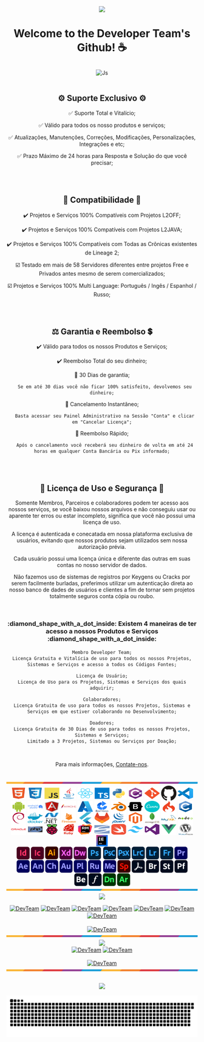 <div style="display: inline_block" align="center"><br>
<a href="https://www.l2jbrasil.com/clubs/page/1-conte%C3%BAdo-developer-team/" target="_blank"><img src="https://user-images.githubusercontent.com/118836061/205467140-f53af655-ded2-41f8-9d70-09fcc32737a4.gif" target="_blank" align="center"></a>
</div>

# <p align="center">Welcome to the Developer Team's Github! :coffee: </p>

<div style="display: inline_block" align="center">
  <img align="center" alt="Js" height="352" width="704" src="https://user-images.githubusercontent.com/8391493/205165305-09a608c4-b7a1-42b9-ac5e-a8587493779d.gif">
<br><br>

<h3 align="center">

## :gear:	Suporte Exclusivo :gear:

</h3>

✅	Suporte Total e Vitalício;

✅	Válido para todos os nosso produtos e serviços;

✅	Atualizações, Manutenções, Correções, Modificações, Personalizações, Integrações e etc;

✅	Prazo Máximo de 24 horas para Resposta e Solução do que você precisar;

<br><br>

<h3 align="center">

## :game_die:	 Compatibilidade :game_die:
  
</h3>

✔️ Projetos e Serviços 100% Compatíveis com Projetos L2OFF;

✔️ Projetos e Serviços 100% Compatíveis com Projetos L2JAVA;

✔️ Projetos e Serviços 100% Compatíveis com Todas as Crônicas existentes de Lineage 2;

☑️ Testado em mais de 58 Servidores diferentes entre projetos Free e Privados antes mesmo de serem comercializados;

☑️ Projetos e Serviços 100% Multi Language: Português / Ingês / Espanhol / Russo;

<br><br>

<h3 align="center">

## :balance_scale:	Garantia e Reembolso :heavy_dollar_sign:	

</h3>
  
:heavy_check_mark:	Válido para todos os nossos Produtos e Serviços;

:heavy_check_mark:	Reembolso Total do seu dinheiro;

:calendar:	30 Dias de garantia;
  
```
  Se em até 30 dias você não ficar 100% satisfeito, devolvemos seu dinheiro;
```
  
:rocket:	Cancelamento Instantâneo;
  
```
  Basta acessar seu Painel Administrativo na Sessão "Conta" e clicar em "Cancelar Licença";
```
  
:money_with_wings:	Reembolso Rápido;
  
```
  Após o cancelamento você receberá seu dinheiro de volta em até 24 horas em qualquer Conta Bancária ou Pix informado;
```
  
<br><br>

<h3 align="center">

## :newspaper:	Licença de Uso e Segurança :closed_lock_with_key:
  
</h3>

<p>Somente Membros, Parceiros e colaboradores podem ter acesso aos nossos serviços, se você baixou nossos arquivos e não conseguiu usar ou aparente ter erros ou estar incompleto, significa que você não possui uma licença de uso.</p>
<p>A licença é autenticada e conecatada em nossa plataforma exclusiva de usuários, evitando que nossos produtos sejam utilizados sem nossa autorização prévia.</p>
<p>Cada usuário possui uma licença única e diferente das outras em suas contas no nosso servidor de dados.</p>
<p>Não fazemos uso de sistemas de registros por Keygens ou Cracks por serem facilmente burladas, preferimos utilizar um autenticação direta ao nosso banco de dades de usuários e clientes a fim de tornar sem projetos totalmente seguros conta cópia ou roubo.</p>
<br>

<div align="center"><h3> :diamond_shape_with_a_dot_inside:	<strong>Existem 4 maneiras de ter acesso a nossos Produtos e Serviços :diamond_shape_with_a_dot_inside:</strong></div></h3>

```
Membro Developer Team;
Licença Gratuita e Vitalícia de uso para todos os nossos Projetos, Sistemas e Serviços e acesso a todos os Códigos Fontes;
```
```
Licença de Usuário;
Licença de Uso para os Projetos, Sistemas e Serviços dos quais adquirir;
```
```
Colaboradores;
Licença Gratuita de uso para todos os nossos Projetos, Sistemas e Serviços em que estiver colaborando no Desenvolvimento;
```
```
Doadores;
Licença Gratuita de 30 Dias de uso para todos os nossos Projetos, Sistemas e Serviços;
Limitado a 3 Projetos, Sistemas ou Serviços por Doação;
```
<br>

Para mais informações, [Contate-nos](mailto:costumerhelp@developerteam.com).
<br>


<div style="display: inline_block" align="center"><br>
<img align="center" alt="Js" height="5" width="1920" src="https://github.com/alexsantos0992/alexsantos0992/blob/main/assets/images/0.png">
  <img align="center" alt="Dev-HTML" height="30" width="40" src="https://raw.githubusercontent.com/devicons/devicon/master/icons/html5/html5-original.svg">  
  <img align="center" alt="Dev-CSS" height="30" width="40" src="https://raw.githubusercontent.com/devicons/devicon/master/icons/css3/css3-original.svg">  
  <img align="center" alt="Dev-Javas" height="30" width="40" src="https://raw.githubusercontent.com/devicons/devicon/1119b9f84c0290e0f0b38982099a2bd027a48bf1/icons/javascript/javascript-original.svg">
  <img align="center" alt="Dev-Java" height="30" width="40" src="https://raw.githubusercontent.com/devicons/devicon/1119b9f84c0290e0f0b38982099a2bd027a48bf1/icons/java/java-original.svg">
  <img align="center" alt="Dev-Java" height="30" width="40" src="https://raw.githubusercontent.com/devicons/devicon/master/icons/react/react-original.svg">
  <img align="center" alt="Dev-Java" height="30" width="40" src="https://raw.githubusercontent.com/devicons/devicon/master/icons/typescript/typescript-plain.svg">
  <img align="center" alt="Dev-Java" height="30" width="40" src="https://raw.githubusercontent.com/devicons/devicon/master/icons/python/python-original.svg">
  <img align="center" alt="Dev-Java" height="30" width="40" src="https://raw.githubusercontent.com/devicons/devicon/master/icons/csharp/csharp-original.svg">
  <img align="center" alt="Dev-Git" height="30" width="40" src="https://raw.githubusercontent.com/devicons/devicon/1119b9f84c0290e0f0b38982099a2bd027a48bf1/icons/git/git-plain.svg">
  <img align="center" alt="Dev-Hub" height="40" width="40" src="https://github.com/alexsantos0992/alexsantos0992/blob/main/assets/images/GitHub.png?raw=true">
  <img align="center" alt="Dev-VS" height="30" width="40" src="https://raw.githubusercontent.com/devicons/devicon/1119b9f84c0290e0f0b38982099a2bd027a48bf1/icons/vscode/vscode-original.svg">    
  <img align="center" alt="Dev" height="30" width="40" src="https://raw.githubusercontent.com/devicons/devicon/1119b9f84c0290e0f0b38982099a2bd027a48bf1/icons/android/android-plain.svg">
  <img align="center" alt="Dev" height="30" width="40" src="https://raw.githubusercontent.com/devicons/devicon/1119b9f84c0290e0f0b38982099a2bd027a48bf1/icons/androidstudio/androidstudio-plain-wordmark.svg">
  <img align="center" alt="Dev" height="30" width="40" src="https://raw.githubusercontent.com/devicons/devicon/1119b9f84c0290e0f0b38982099a2bd027a48bf1/icons/angularjs/angularjs-original.svg">
  <img align="center" alt="Dev" height="30" width="40" src="https://raw.githubusercontent.com/devicons/devicon/1119b9f84c0290e0f0b38982099a2bd027a48bf1/icons/apache/apache-original-wordmark.svg">
  <img align="center" alt="Dev" height="30" width="40" src="https://raw.githubusercontent.com/devicons/devicon/1119b9f84c0290e0f0b38982099a2bd027a48bf1/icons/azure/azure-original.svg">
  <img align="center" alt="Dev" height="30" width="40" src="https://raw.githubusercontent.com/devicons/devicon/1119b9f84c0290e0f0b38982099a2bd027a48bf1/icons/bamboo/bamboo-original-wordmark.svg">
  <img align="center" alt="Dev" height="30" width="40" src="https://raw.githubusercontent.com/devicons/devicon/1119b9f84c0290e0f0b38982099a2bd027a48bf1/icons/blender/blender-original.svg">
  <img align="center" alt="Dev" height="30" width="40" src="https://raw.githubusercontent.com/devicons/devicon/1119b9f84c0290e0f0b38982099a2bd027a48bf1/icons/bootstrap/bootstrap-plain.svg">
  <img align="center" alt="Dev" height="30" width="40" src="https://raw.githubusercontent.com/devicons/devicon/1119b9f84c0290e0f0b38982099a2bd027a48bf1/icons/canva/canva-original.svg">
  <img align="center" alt="Dev" height="30" width="40" src="https://raw.githubusercontent.com/devicons/devicon/1119b9f84c0290e0f0b38982099a2bd027a48bf1/icons/codeigniter/codeigniter-plain.svg">
  <img align="center" alt="Dev" height="30" width="40" src="https://raw.githubusercontent.com/devicons/devicon/1119b9f84c0290e0f0b38982099a2bd027a48bf1/icons/c/c-original.svg">
  <img align="center" alt="Dev" height="30" width="40" src="https://raw.githubusercontent.com/devicons/devicon/1119b9f84c0290e0f0b38982099a2bd027a48bf1/icons/debian/debian-original.svg">
  <img align="center" alt="Dev" height="30" width="40" src="https://raw.githubusercontent.com/devicons/devicon/1119b9f84c0290e0f0b38982099a2bd027a48bf1/icons/docker/docker-plain-wordmark.svg">
  <img align="center" alt="Dev" height="30" width="40" src="https://raw.githubusercontent.com/devicons/devicon/1119b9f84c0290e0f0b38982099a2bd027a48bf1/icons/dot-net/dot-net-original-wordmark.svg">
  <img align="center" alt="Dev" height="30" width="40" src="https://raw.githubusercontent.com/devicons/devicon/1119b9f84c0290e0f0b38982099a2bd027a48bf1/icons/firebase/firebase-plain-wordmark.svg">
  <img align="center" alt="Dev" height="30" width="40" src="https://raw.githubusercontent.com/devicons/devicon/1119b9f84c0290e0f0b38982099a2bd027a48bf1/icons/flutter/flutter-original.svg">
  <img align="center" alt="Dev" height="30" width="40" src="https://raw.githubusercontent.com/devicons/devicon/1119b9f84c0290e0f0b38982099a2bd027a48bf1/icons/gitlab/gitlab-original.svg">
  <img align="center" alt="Dev" height="30" width="40" src="https://raw.githubusercontent.com/devicons/devicon/1119b9f84c0290e0f0b38982099a2bd027a48bf1/icons/jquery/jquery-plain-wordmark.svg">
  <img align="center" alt="Dev" height="30" width="40" src="https://raw.githubusercontent.com/devicons/devicon/1119b9f84c0290e0f0b38982099a2bd027a48bf1/icons/magento/magento-original.svg">
  <img align="center" alt="Dev" height="30" width="40" src="https://raw.githubusercontent.com/devicons/devicon/1119b9f84c0290e0f0b38982099a2bd027a48bf1/icons/mongodb/mongodb-original-wordmark.svg">
  <img align="center" alt="Dev" height="30" width="40" src="https://raw.githubusercontent.com/devicons/devicon/1119b9f84c0290e0f0b38982099a2bd027a48bf1/icons/mysql/mysql-original-wordmark.svg">
  <img align="center" alt="Dev" height="30" width="40" src="https://raw.githubusercontent.com/devicons/devicon/1119b9f84c0290e0f0b38982099a2bd027a48bf1/icons/nodejs/nodejs-original-wordmark.svg">
  <img align="center" alt="Dev" height="30" width="40" src="https://raw.githubusercontent.com/devicons/devicon/1119b9f84c0290e0f0b38982099a2bd027a48bf1/icons/oracle/oracle-original.svg">
  <img align="center" alt="Dev" height="30" width="40" src="https://raw.githubusercontent.com/devicons/devicon/1119b9f84c0290e0f0b38982099a2bd027a48bf1/icons/php/php-original.svg">
  <img align="center" alt="Dev" height="30" width="40" src="https://raw.githubusercontent.com/devicons/devicon/1119b9f84c0290e0f0b38982099a2bd027a48bf1/icons/raspberrypi/raspberrypi-original.svg">
  <img align="center" alt="Dev" height="30" width="40" src="https://raw.githubusercontent.com/devicons/devicon/1119b9f84c0290e0f0b38982099a2bd027a48bf1/icons/ruby/ruby-plain-wordmark.svg">
  <img align="center" alt="Dev" height="30" width="40" src="https://raw.githubusercontent.com/devicons/devicon/1119b9f84c0290e0f0b38982099a2bd027a48bf1/icons/rubymine/rubymine-original.svg">
  <img align="center" alt="Dev" height="30" width="40" src="https://raw.githubusercontent.com/devicons/devicon/1119b9f84c0290e0f0b38982099a2bd027a48bf1/icons/subversion/subversion-original.svg">
  <img align="center" alt="Dev" height="30" width="40" src="https://raw.githubusercontent.com/devicons/devicon/1119b9f84c0290e0f0b38982099a2bd027a48bf1/icons/swift/swift-original.svg">
  <img align="center" alt="Dev" height="30" width="40" src="https://raw.githubusercontent.com/devicons/devicon/1119b9f84c0290e0f0b38982099a2bd027a48bf1/icons/tailwindcss/tailwindcss-plain.svg">
  <img align="center" alt="Dev" height="30" width="40" src="https://raw.githubusercontent.com/devicons/devicon/1119b9f84c0290e0f0b38982099a2bd027a48bf1/icons/visualstudio/visualstudio-plain.svg">
  <img align="center" alt="Dev" height="30" width="40" src="https://raw.githubusercontent.com/devicons/devicon/1119b9f84c0290e0f0b38982099a2bd027a48bf1/icons/vuejs/vuejs-original.svg">
  <img align="center" alt="Dev" height="30" width="40" src="https://raw.githubusercontent.com/devicons/devicon/1119b9f84c0290e0f0b38982099a2bd027a48bf1/icons/wordpress/wordpress-original.svg">
    <img align="center" alt="Dev" height="30" width="30" src="https://github.com/alexsantos0992/alexsantos0992/blob/main/assets/images/IntelliJ_IDEA_Edu_Icon.svg.png?raw=true">
  <br>
  <img align="center" alt="Dev-HTML" height="35" width="224" src="https://github.com/alexsantos0992/alexsantos0992/blob/main/assets/images/1.png?raw=true">
  <img align="center" alt="Dev-HTML" height="35" width="224" src="https://github.com/alexsantos0992/alexsantos0992/blob/main/assets/images/2.png?raw=true">
  <img align="center" alt="Dev-HTML" height="35" width="224" src="https://github.com/alexsantos0992/alexsantos0992/blob/main/assets/images/3.png?raw=true">
  <img align="center" alt="Dev-HTML" height="35" width="224" src="https://github.com/alexsantos0992/alexsantos0992/blob/main/assets/images/4.png?raw=true">
  <img align="center" alt="Dev-HTML" height="35" width="149" src="https://github.com/alexsantos0992/alexsantos0992/blob/main/assets/images/5.png?raw=true">
</div>



  <img align="center" alt="Js" height="5" width="1920" src="https://github.com/alexsantos0992/alexsantos0992/blob/main/assets/images/0.png">
<a href=https://github.com/Developer-Team-Organization target="_blank"><img src="https://user-images.githubusercontent.com/8391493/204972948-b2a9f8d1-d038-4ace-bc5a-83832f039ef8.gif" target="_blank" align="center"></a>

<a href="https://github.com/Cr1t1caLL" target="_blank"><img align="center" alt="DevTeam" height="115" width="115" src="https://user-images.githubusercontent.com/8391493/204973472-bbb46225-fc40-4442-a2ae-b1c82be6d696.png"></a>
<a href="https://github.com/ExyDeveloper" target="_blank"><img align="center" alt="DevTeam" height="115" width="115" src="https://user-images.githubusercontent.com/8391493/204973460-683b2cb7-84a5-4b6a-9a77-cf184f9e88b9.png"></a>
<a href="https://github.com/alexsantos0992" target="_blank"><img align="center" alt="DevTeam" height="115" width="115" src="https://user-images.githubusercontent.com/8391493/204973466-fe478062-82f9-4e08-b7d6-0f3e8555bef7.png"></a>
<a href="https://github.com/Z3r0D3v" target="_blank"><img align="center" alt="DevTeam" height="115" width="115" src="https://user-images.githubusercontent.com/8391493/204973474-5c7fe5d7-8975-48c4-a0ed-f00d51aa670a.png"></a>
<a href="https://github.com/ByObservator" target="_blank"><img align="center" alt="DevTeam" height="115" width="115" src="https://user-images.githubusercontent.com/8391493/204973464-8e2f4986-c2ef-4be5-a3e5-53450a74539c.png"></a>
<a href="https://github.com/DevCodeSync" target="_blank"><img align="center" alt="DevTeam" height="115" width="115" src="https://user-images.githubusercontent.com/8391493/204973470-f805e10b-09db-4d38-8081-49073cf54680.png"></a>
<a href="https://github.com/ChronoByteDeveloper" target="_blank"><img align="center" alt="DevTeam" height="115" width="115" src="https://user-images.githubusercontent.com/8391493/204973469-6aaf80c5-ff53-4d36-9ac5-66db37c7a3bc.png"></a><br><br>
<a href="mailto:costumerhelp@developerteam.com" target="_blank"><img align="center" alt="DevTeam" height="39" width="200" src="https://user-images.githubusercontent.com/118836061/205684763-663f2c48-0a4c-4f85-ab53-6671abef669a.gif"></a>
<img align="center" alt="Js" height="5" width="1920" src="https://github.com/alexsantos0992/alexsantos0992/blob/main/assets/images/0.png">
<a href=https://github.com/Developer-Team-Organization target="_blank"><img src="https://user-images.githubusercontent.com/118836061/205463776-a153c6fb-84d8-4eba-8be6-472b7932039b.gif" target="_blank" align="center"></a><br>
<a href="https://virtuz.dev.br/" target="_blank"><img align="center" alt="DevTeam" height="95" width="285" src="https://user-images.githubusercontent.com/118836061/205463396-fd24e66e-ad92-470f-99c7-c5aba63d92f2.png"></a>
<a href="https://projectoasis.io/" target="_blank"><img align="center" alt="DevTeam" height="95" width="134" src="https://user-images.githubusercontent.com/118836061/205464409-9c64b503-1821-46c0-89fa-96dfeb4f3ee3.png"></a><br><br>
<a href="mailto:costumerhelp@developerteam.com" target="_blank"><img align="center" alt="DevTeam" height="29" width="150" src="https://user-images.githubusercontent.com/118836061/205465228-86beef81-640c-4ac5-9f06-03e4c894c5db.gif"></a><br>
<img align="center" alt="Js" height="5" width="1920" src="https://github.com/alexsantos0992/alexsantos0992/blob/main/assets/images/0.png">
</div>
      
<div><h3><p align="center">
<a href="https://linktr.ee/DeveloperTeam" target="_blank"><img src="https://d1fdloi71mui9q.cloudfront.net/CgXpaWM2QiCe2NZ2ljzI_K188i9s3WG62EOha" target="_blank" align="center"></a>
</div>
  
<div style="display: inline_block">
  
  ![Snake animation](https://github.com/alexsantos0992/alexsantos0992/blob/main/assets/images/github-contribution-grid-snake.svg)
 
</div>
